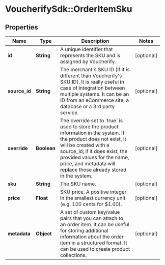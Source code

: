 # VoucherifySdk::OrderItemSku

## Properties

| Name | Type | Description | Notes |
| ---- | ---- | ----------- | ----- |
| **id** | **String** | A unique identifier that represents the SKU and is assigned by Voucherify. | [optional] |
| **source_id** | **String** | The merchant&#39;s SKU ID (if it is different than Voucherify&#39;s SKU ID). It is really useful in case of integration between multiple systems. It can be an ID from an eCommerce site, a database or a 3rd party service. | [optional] |
| **override** | **Boolean** | The override set to &#x60;true&#x60; is used to store the product information in the system. If the product does not exist, it will be created with a source_id; if it does exist, the provided values for the name, price, and metadata will replace those already stored in the system. | [optional] |
| **sku** | **String** | The SKU name. | [optional] |
| **price** | **Float** | SKU price. A positive integer in the smallest currency unit (e.g. 100 cents for $1.00). | [optional] |
| **metadata** | **Object** | A set of custom key/value pairs that you can attach to an order item. It can be useful for storing additional information about the order item in a structured format. It can be used to create product collections. | [optional] |

